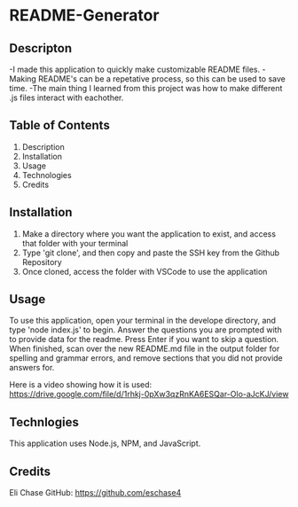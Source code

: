 # README-Generator
    

## Descripton  

-I made this application to quickly make customizable README files.
-Making README's can be a repetative process, so this can be used to save time.
-The main thing I learned from this project was how to make different .js files interact with eachother.

## Table of Contents
1. Description
2. Installation
3. Usage
4. Technologies
5. Credits

## Installation

1. Make a directory where you want the application to exist, and access that folder with your terminal
2. Type 'git clone', and then copy and paste the SSH key from the Github Repository
3. Once cloned, access the folder with VSCode to use the application

## Usage

To use this application, open your terminal in the develope directory, and type 'node index.js' to begin. Answer the questions you are prompted with to provide data for the readme. Press Enter if you want to skip a question. When finished, scan over the new README.md file in the output folder for spelling and grammar errors, and remove sections that you did not provide answers for.

Here is a video showing how it is used:
https://drive.google.com/file/d/1rhkj-0pXw3qzRnKA6ESQar-Olo-aJcKJ/view

## Technlogies

This application uses Node.js, NPM, and JavaScript.

## Credits 

Eli Chase
GitHub: https://github.com/eschase4
